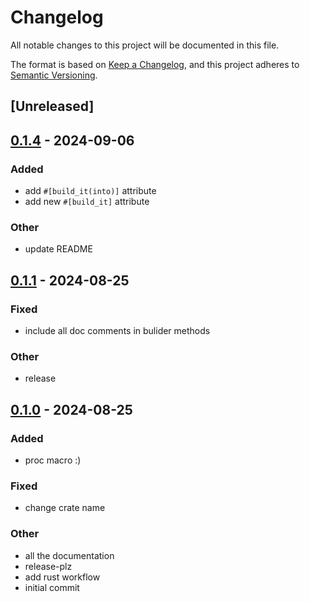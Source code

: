 # Changelog
All notable changes to this project will be documented in this file.

The format is based on [Keep a Changelog](https://keepachangelog.com/en/1.0.0/),
and this project adheres to [Semantic Versioning](https://semver.org/spec/v2.0.0.html).

## [Unreleased]

## [0.1.4](https://github.com/benpueschel/build-it/compare/v0.1.3...v0.1.4) - 2024-09-06

### Added
- add `#[build_it(into)]` attribute
- add new `#[build_it]` attribute

### Other
- update README

## [0.1.1](https://github.com/benpueschel/build-it/compare/v0.1.0...v0.1.1) - 2024-08-25

### Fixed
- include all doc comments in bulider methods

### Other
- release

## [0.1.0](https://github.com/benpueschel/build-it/releases/tag/v0.1.0) - 2024-08-25

### Added
- proc macro :)

### Fixed
- change crate name

### Other
- all the documentation
- release-plz
- add rust workflow
- initial commit
